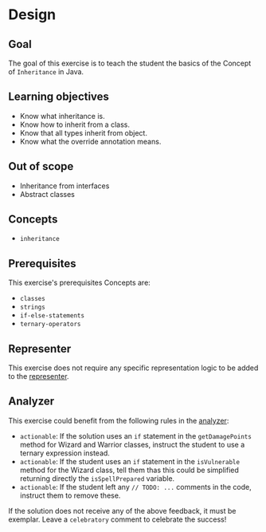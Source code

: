 # Design

## Goal

The goal of this exercise is to teach the student the basics of the Concept of `Inheritance` in Java.

## Learning objectives

- Know what inheritance is.
- Know how to inherit from a class.
- Know that all types inherit from object.
- Know what the override annotation means.

## Out of scope

- Inheritance from interfaces
- Abstract classes

## Concepts

- `inheritance`

## Prerequisites

This exercise's prerequisites Concepts are:

- `classes`
- `strings`
- `if-else-statements`
- `ternary-operators`

## Representer

This exercise does not require any specific representation logic to be added to the [representer][representer-java].

## Analyzer

This exercise could benefit from the following rules in the [analyzer]:

- `actionable`: If the solution uses an `if` statement in the `getDamagePoints` method for Wizard and Warrior classes, instruct the student to use a ternary expression instead.
- `actionable`: If the student uses an `if` statement in the `isVulnerable` method for the Wizard class, tell them thas this could be simplified returning directly the `isSpellPrepared` variable.
- `actionable`: If the student left any `// TODO: ...` comments in the code, instruct them to remove these.

If the solution does not receive any of the above feedback, it must be exemplar.
Leave a `celebratory` comment to celebrate the success!

[representer-java]: https://github.com/exercism/java-representer
[analyzer]: https://github.com/exercism/java-analyzer

